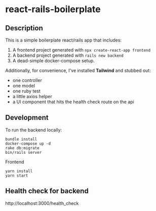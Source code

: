 # react-rails-boilerplate

## Description

This is a simple boilerplate react/rails app that includes:

1. A frontend project generated with `npx create-react-app frontend`
2. A backend project generated with `rails new backend`
3. A dead-simple docker-compose setup.

Additionally, for convenience, I've installed **Tailwind** and stubbed out:
- one controller
- one model
- one ruby test
- a little axios helper
- a UI component that hits the health check route on the api

## Development

To run the backend locally:
```
bundle install
docker-compose up -d
rake db:migrate
bin/rails server
```

Frontend
```
yarn install
yarn start
```

## Health check for backend
http://localhost:3000/health_check
